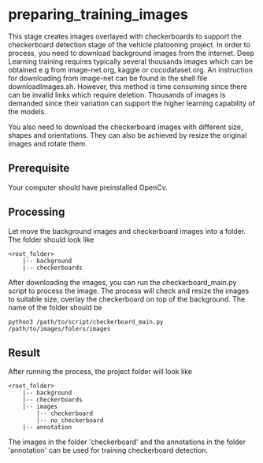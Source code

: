 # preparing_training_images
This stage creates images overlayed with checkerboards to 
support the checkerboard detection stage of the vehicle platooning project.
In order to process, you need to download background images from the internet.
Deep Learning training requires typically several thousands images which can
be obtained e.g from image-net.org, kaggle or cocodataset.org.
An instruction for downloading from image-net can be found in the shell file downloadImages.sh. However, this method is time consuming since there can be
invalid links which require deletion. Thousands of images is demanded since their
variation can support the higher learning capability of the models.


You also need to download the checkerboard images with different size,
shapes and orientations. They can also be achieved by resize the original images
and rotate them.


## Prerequisite
Your computer should have preinstalled OpenCv.


## Processing
Let move the background images and checkerboard images into a folder. The folder 
should look like

```
<root_folder>
    |-- background
    |-- checkerboards
```
	
After downloading the images, you can run the checkerboard_main.py script to 
process the image. The process will check and resize the images to suitable size, 
overlay the checkerboard on top of the background. The name of the folder should be 

```
python3 /path/to/script/checkerboard_main.py /path/to/images/folers/images
```

## Result
After running the process, the project folder will look like

```
<root_folder>
	|-- background
	|-- checkerboards
	|-- images
	    |-- checkerboard
	    |-- no_checkerboard
	|-- annotation
```

The images in the folder 'checkerboard' and the annotations in the folder 'annotation' 
can be used for training checkerboard detection.




